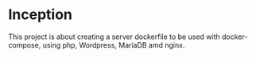 # Inception
This project is about creating a server dockerfile to be used with docker-compose, using php, Wordpress, MariaDB amd nginx.

